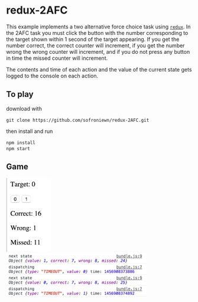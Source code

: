 # redux-2AFC

This example implements a two alternative force choice task using [`redux`](https://github.com/reactjs/redux). In the 2AFC task you must click the button with the number corresponding to the target shown within 1 second of the target appearing. If you get the number correct, the correct counter will increment, if you get the number wrong the wrong counter will increment, and if you do not press any button in time the missed counter will increment.

The contents and time of each action and the value of the current state gets logged to the console on each action.

## To play

download with

```
git clone https://github.com/sofroniewn/redux-2AFC.git
```

then install and run

```
npm install
npm start
```

## Game
<img src="screenshot.png" height="200">

<img src="log.png" height="120">
